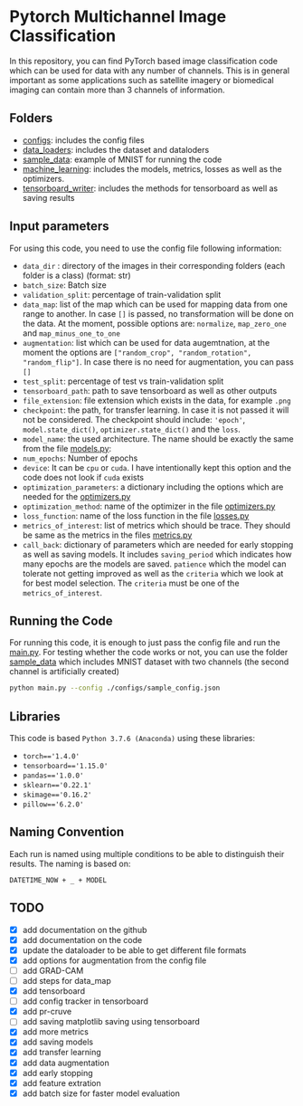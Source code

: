 # Pytorch Multichannel Image Classification

In this repository, you can find PyTorch based image classification code which can be used for data with any number of channels. This is in general important as some applications such as satellite imagery or biomedical imaging can contain more than 3 channels of information.

## Folders

* [configs](configs): includes the config files
* [data_loaders](data_loaders): includes the dataset and dataloders
* [sample_data](sample_data): example of MNIST for running the code
* [machine_learning](machine_learning): includes the models, metrics, losses as well as the optimizers.
* [tensorboard_writer](tensorboard_writer): includes the methods for tensorboard as well as saving results

## Input parameters

For using this code, you need to use the config file following information:
 
* `data_dir` : directory of the images in their corresponding folders (each folder is a class) (format: str)
* `batch_size`:  Batch size
* `validation_split`: percentage of train-validation split
* `data_map`: list of the map which can be used for mapping data from one range to another. In case `[]` is passed, no transformation will be done on the data. At the moment, possible options are: `normalize`, `map_zero_one` and `map_minus_one_to_one`
* `augmentation`: list which can be used for data augemtnation, at the moment the options are `["random_crop", "random_rotation", "random_flip"]`. In case there is no need for augmentation, you can pass `[]`
* `test_split`: percentage of test vs train-validation split
* `tensorboard_path`: path to save tensorboard as well as other outputs
* `file_extension`: file extension which exists in the data, for example `.png`
* `checkpoint`: the path, for transfer learning. In case it is not passed 
                            it will not be considered. The checkpoint should include: 
                `'epoch'`, `model.state_dict()`, `optimizer.state_dict()` and the `loss`.
* `model_name`: the used architecture. The name should be exactly the same from the 
                file [models.py](machine_learning/models.py):
* `num_epochs`: Number of epochs
* `device`: It can be `cpu` or `cuda`. I have intentionally kept this option and the
            code does not look if `cuda` exists
* `optimization_parameters`: a dictionary including the options which are needed for the [optimizers.py](machine_learning/optimizers.py)
* `optimization_method`: name of the optimizer in the file [optimizers.py](machine_learning/optimizers.py)
* `loss_function`: name of the loss function in the file [losses.py](machine_learning/losses.py)
* `metrics_of_interest`: list of metrics which should be trace. They should be same as the metrics in the files [metrics.py](machine_learning/metrics.py) 
* ``call_back``: dictionary of parameters which are needed for early stopping as well as saving models. It includes `saving_period` which indicates how many epochs are the models are saved. `patience` which the model can tolerate not getting improved as well as the `criteria` which we look at for best model selection. The `criteria` must be one of the `metrics_of_interest`. 


## Running the Code

For running this code, it is enough to just pass the config file and run the [main.py](main.py). For testing whether the code works or not, you can use the folder [sample_data](sample_data) which includes MNIST dataset with two channels (the second channel is artificially created)

```bash
python main.py --config ./configs/sample_config.json
```

## Libraries

This code is based `Python 3.7.6 (Anaconda)` using these libraries:

* `torch=='1.4.0'`
* `tensorboard=='1.15.0'`
* `pandas=='1.0.0'`
* `sklearn=='0.22.1'`
* `skimage=='0.16.2'`
* `pillow=='6.2.0'`

## Naming Convention

Each run is named using multiple conditions to be able to distinguish their results. The naming is based on:

```
DATETIME_NOW + _ + MODEL
```

## TODO

- [x] add documentation on the github
- [x] add documentation on the code
- [x] update the dataloader to be able to get different file formats
- [x] add options for augmentation from the config file
- [ ] add GRAD-CAM 
- [ ] add steps for data_map
- [x] add tensorboard 
- [ ] add config tracker in tensorboard
- [x] add pr-cruve
- [ ] add saving matplotlib saving using tensorboard
- [x] add more metrics 
- [x] add saving models
- [x] add transfer learning
- [x] add data augmentation
- [x] add early stopping
- [x] add feature extration
- [x] add batch size for faster model evaluation